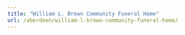 ```yaml
---
title: "William L. Brown Community Funeral Home"
url: /aberdeen/william-l-brown-community-funeral-home/
---
```


